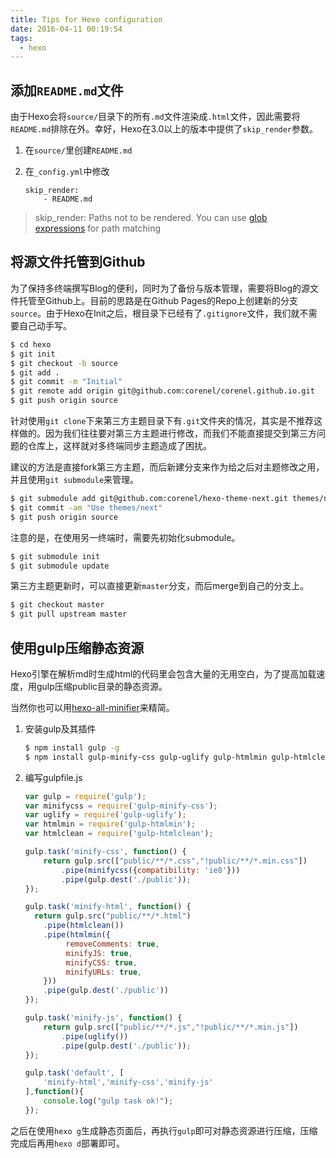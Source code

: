 ```yaml
---
title: Tips for Hexo configuration
date: 2016-04-11 00:19:54
tags:
  - hexo
---
```


## 添加`README.md`文件

由于Hexo会将`source/`目录下的所有`.md`文件渲染成`.html`文件，因此需要将`README.md`排除在外。幸好，Hexo在3.0以上的版本中提供了`skip_render`参数。

1. 在`source/`里创建`README.md`

2. 在`_config.yml`中修改

   ```
   skip_render:
       - README.md
   ```

> skip_render: Paths not to be rendered. You can use [glob expressions](https://github.com/isaacs/minimatch) for path matching

<!-- more -->

## 将源文件托管到Github

为了保持多终端撰写Blog的便利，同时为了备份与版本管理，需要将Blog的源文件托管至Github上。目前的思路是在Github Pages的Repo上创建新的分支`source`。由于Hexo在Init之后，根目录下已经有了`.gitignore`文件，我们就不需要自己动手写。

```bash
$ cd hexo
$ git init
$ git checkout -b source
$ git add .
$ git commit -m "Initial"
$ git remote add origin git@github.com:corenel/corenel.github.io.git
$ git push origin source
```

针对使用`git clone`下来第三方主题目录下有`.git`文件夹的情况，其实是不推荐这样做的。因为我们往往要对第三方主题进行修改，而我们不能直接提交到第三方问题的仓库上，这样就对多终端同步主题造成了困扰。

建议的方法是直接fork第三方主题，而后新建分支来作为给之后对主题修改之用，并且使用`git submodule`来管理。

```bash
$ git submodule add git@github.com:corenel/hexo-theme-next.git themes/next
$ git commit -am "Use themes/next"
$ git push origin source
```

注意的是，在使用另一终端时，需要先初始化submodule。

```bash
$ git submodule init
$ git submodule update
```

第三方主题更新时，可以直接更新`master`分支，而后merge到自己的分支上。

```bash
$ git checkout master
$ git pull upstream master
```

##  使用gulp压缩静态资源

Hexo引擎在解析md时生成html的代码里会包含大量的无用空白，为了提高加载速度，用gulp压缩public目录的静态资源。

当然你也可以用[hexo-all-minifier](https://github.com/unhealthy/hexo-all-minifier)来精简。

1. 安装gulp及其插件

   ```bash
   $ npm install gulp -g
   $ npm install gulp-minify-css gulp-uglify gulp-htmlmin gulp-htmlclean --save
   ```

2. 编写gulpfile.js

   ```javascript
   var gulp = require('gulp');
   var minifycss = require('gulp-minify-css');
   var uglify = require('gulp-uglify');
   var htmlmin = require('gulp-htmlmin');
   var htmlclean = require('gulp-htmlclean');

   gulp.task('minify-css', function() {
       return gulp.src(["public/**/*.css","!public/**/*.min.css"])
           .pipe(minifycss({compatibility: 'ie8'}))
           .pipe(gulp.dest('./public'));
   });

   gulp.task('minify-html', function() {
     return gulp.src("public/**/*.html")
       .pipe(htmlclean())
       .pipe(htmlmin({
            removeComments: true,
            minifyJS: true,
            minifyCSS: true,
            minifyURLs: true,
       }))
       .pipe(gulp.dest('./public'))
   });

   gulp.task('minify-js', function() {
       return gulp.src(["public/**/*.js","!public/**/*.min.js"])
           .pipe(uglify())
           .pipe(gulp.dest('./public'));
   });

   gulp.task('default', [
       'minify-html','minify-css','minify-js'
   ],function(){
       console.log("gulp task ok!");
   });
   ```

之后在使用`hexo g`生成静态页面后，再执行`gulp`即可对静态资源进行压缩，压缩完成后再用`hexo d`部署即可。
